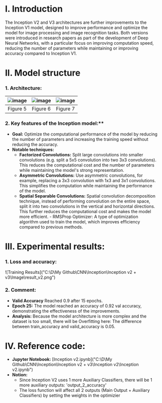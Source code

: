 # I. Introduction

The Inception V2 and V3 architectures are further improvements to the Inception V1 model, designed to improve performance and optimize the model for image processing and image recognition tasks. Both versions were introduced in research papers as part of the development of Deep Neural Networks, with a particular focus on improving computation speed, reducing the number of parameters while maintaining or improving accuracy compared to Inception V1.

# II. Model structure

### 1. Architecture:

| ![image](https://github.com/n1ne1903/Pomodoro-with-camera-detect-distracted/assets/141629048/32c5e64d-b9fc-4673-8dae-ca97404ff03c) | ![image](https://github.com/n1ne1903/Pomodoro-with-camera-detect-distracted/assets/141629048/4e9fe3ee-7a88-4155-9187-08d57ba6bd7f) | ![image](https://github.com/n1ne1903/Pomodoro-with-camera-detect-distracted/assets/141629048/f158813d-6612-4343-a583-240915035202) |
|:------------------------------:|:------------------------------:|:------------------------------:|
| Figure 5              | Figure 6             | Figure 7            |


### 2. Key features of the Inception model:**

- **Goal:** Optimize the computational performance of the model by reducing the number of parameters and increasing the training speed without reducing the accuracy.
- **Notable techniques:**
  - **Factorized Convolutions:** Split large convolutions into smaller convolutions (e.g. split a 5x5 convolution into two 3x3 convolutions). This reduces the computational cost and the number of parameters while maintaining the model's strong representation.
  - **Asymmetric Convolutions:** Use asymmetric convolutions, for example, replacing a 3x3 convolution with 1x3 and 3x1 convolutions. This simplifies the computation while maintaining the performance of the model.
  - **Spatial Separable Convolutions:** Spatial convolution decomposition technique, instead of performing convolution on the entire space, split it into two convolutions in the vertical and horizontal directions. This further reduces the computational cost and makes the model more efficient. - RMSProp Optimizer: A type of optimization algorithm used to train the model, which improves efficiency compared to previous methods.

# III. Experimental results:

### 1. Loss and accuracy: 

![Training Results]("C:\D\My Github\CNN\Inception\Inception v2 + v3\Image\result_v2.png")

### 2. Comment: 

- **Valid Accuracy** Reached 0.9 after 15 epochs.
- **Epoch 25:** The model reached an accuracy of 0.92 val accuracy, demonstrating the effectiveness of the improvements.
- **Analysis:** Because the model architecture is more complex and the dataset is too small, there will be Overfitting here: The difference between train_accuracy and valid_accuracy is 0.05.

# IV. Reference code:

- **Jupyter Notebook:** [Inception v2.ipynb]("C:\D\My Github\CNN\Inception\Inception v2 + v3\Inception v2\Inception v2.ipynb")
- **Notion:**
  - Since Inception V2 uses 1 more Auxiliary Classifiers, there will be 1 more auxiliary outputs: 'output_2_accuracy'
  - The loss function will affect all 2 outputs (Main Output + Auxiliary Classifiers) by setting the weights in the optimizier